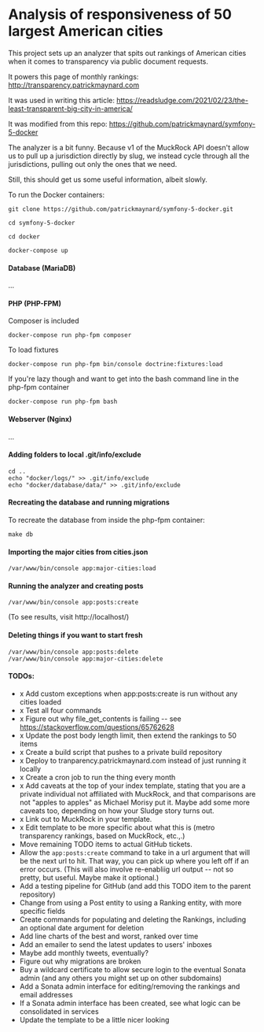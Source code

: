 # Analysis of responsiveness of 50 largest American cities

This project sets up an analyzer that spits out rankings of American cities when it comes to transparency via public document requests.

It powers this page of monthly rankings: http://transparency.patrickmaynard.com

It was used in writing this article: https://readsludge.com/2021/02/23/the-least-transparent-big-city-in-america/

It was modified from this repo: https://github.com/patrickmaynard/symfony-5-docker

The analyzer is a bit funny. Because v1 of the MuckRock API doesn't allow us to pull up a jurisdiction directly by slug, we instead cycle through all the jurisdictions, pulling out only the ones that we need.

Still, this should get us some useful information, albeit slowly.

To run the Docker containers:

```
git clone https://github.com/patrickmaynard/symfony-5-docker.git

cd symfony-5-docker

cd docker

docker-compose up
```

#### Database (MariaDB)

...

#### PHP (PHP-FPM)

Composer is included

```
docker-compose run php-fpm composer 
```

To load fixtures

```
docker-compose run php-fpm bin/console doctrine:fixtures:load
```

If you're lazy though and want to get into the bash command line in the php-fpm container

```
docker-compose run php-fpm bash
```

#### Webserver (Nginx)

...

#### Adding folders to local .git/info/exclude

```
cd ..
echo "docker/logs/" >> .git/info/exclude
echo "docker/database/data/" >> .git/info/exclude
```

#### Recreating the database and running migrations

To recreate the database from inside the php-fpm container:

```
make db
```

#### Importing the major cities from cities.json

```
/var/www/bin/console app:major-cities:load
```

#### Running the analyzer and creating posts

```
/var/www/bin/console app:posts:create
```
(To see results, visit http://localhost/)

#### Deleting things if you want to start fresh

```
/var/www/bin/console app:posts:delete
/var/www/bin/console app:major-cities:delete
```

#### TODOs:

* x Add custom exceptions when app:posts:create is run without any cities loaded
* x Test all four commands
* x Figure out why file_get_contents is failing -- see https://stackoverflow.com/questions/65762628
* x Update the post body length limit, then extend the rankings to 50 items
* x Create a build script that pushes to a private build repository
* x Deploy to tranparency.patrickmaynard.com instead of just running it locally
* x Create a cron job to run the thing every month
* x Add caveats at the top of your index template, stating that you are a private individual not affiliated with MuckRock, and that comparisons are not "apples to apples" as Michael Morisy put it. Maybe add some more caveats too, depending on how your Sludge story turns out.
* x Link out to MuckRock in your template.
* x Edit template to be more specific about what this is (metro transparency rankings, based on MuckRock, etc.,.)
* Move remaining TODO items to actual GitHub tickets.
* Allow the `app:posts:create` command to take in a url argument that will be the next url to hit. That way, you can pick up where you left off if an error occurs. (This will also involve re-enabliig url output -- not so pretty, but useful. Maybe make it optional.)
* Add a testing pipeline for GitHub (and add this TODO item to the parent repository)
* Change from using a Post entity to using a Ranking entity, with more specific fields
* Create commands for populating and deleting the Rankings, including an optional date argument for deletion
* Add line charts of the best and worst, ranked over time
* Add an emailer to send the latest updates to users' inboxes
* Maybe add monthly tweets, eventually?
* Figure out why migrations are broken
* Buy a wildcard certificate to allow secure login to the eventual Sonata admin (and any others you might set up on other subdomains)
* Add a Sonata admin interface for editing/removing the rankings and email addresses
* If a Sonata admin interface has been created, see what logic can be consolidated in services
* Update the template to be a little nicer looking